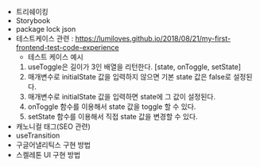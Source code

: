 - 트리쉐이킹
- Storybook
- package lock json
- 테스트케이스 관련 : https://lumiloves.github.io/2018/08/21/my-first-frontend-test-code-experience
  - 테스트 케이스 예시
  1. useToggle은 길이가 3인 배열을 리턴한다. [state, onToggle, setState]
  2. 매개변수로 initialState 값을 입력하지 않으면 기본 state 값은 false로 설정된다.
  3. 매개변수로 initialState 값을 입력하면 state에 그 값이 설정된다.
  4. onToggle 함수를 이용해서 state 값을 toggle 할 수 있다.
  5. setState 함수를 이용해서 직접 state 값을 변경할 수 있다.
- 캐노니컬 태그(SEO 관련)
- useTransition
- 구글어낼리틱스 구현 방법
- 스켈레톤 UI 구현 방법
